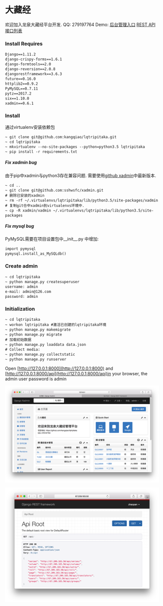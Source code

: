 
# 大藏经

欢迎加入龙泉大藏经平台开发.
QQ: 279197764
Demo: [后台管理入口](http://67.209.183.50/xadmin/)  [REST API 接口列表](http://67.209.183.50/api/)

### Install Requires
```
Django==1.11.2
django-crispy-forms==1.6.1
django-formtools==2.0
django-reversion==2.0.8
djangorestframework==3.6.3
future==0.16.0
httplib2==0.9.2
PyMySQL==0.7.11
pytz==2017.2
six==1.10.0
xadmin==0.6.1
```

### Install
通过virtualenv安装依赖包
```
~ git clone git@github.com:kangqiao/lqtripitaka.git
~ cd lqtripitaka
~ mkvirtualenv --no-site-packages --python=python3.5 lqtripitaka
~ pip install -r requirements.txt
```
##### Fix xadmin bug
由于pip中xadmin与python3存在兼容问题. 需要使用[github xadmin](https://github.com/sshwsfc/xadmin)中最新版本.
```
~ cd ..
~ git clone git@github.com:sshwsfc/xadmin.git
# 删除已安装的xadmin
~ rm -rf ~/.virtualenvs/lqtripitaka/lib/python3.5/site-packages/xadmin
# 复制git仓中xadmin到virtualenvs环境中.
~ cp -R xadmin/xadmin ~/.virtualenvs/lqtripitaka/lib/python3.5/site-packages
```
##### Fix mysql bug
PyMySQL需要在项目设置包中__init__.py 中增加:
```
import pymysql
pymysql.install_as_MySQLdb()
```

### Create admin
```
~ cd lqtripitaka
~ python manage.py createsuperuser
username: admin
e-mail: admin@126.com
password: admin 
```

### Initialization
```
~ cd lqtripitaka
~ workon lqtripitaka #激活已创建的lqtripitaka环境
~ python manage.py makemigrate
~ python manage.py migrate
# 加载初始数据
~ python manage.py loaddata data.json
# Collect media:
~ python manage.py collectstatic
~ python manage.py runserver
```

Open [http://127.0.0.1:8000](http://127.0.0.1:8000) and [http://127.0.0.1:8000/api](http://127.0.0.1:8000/api)in your browser, the admin user password is admin

![xadmin 首页](https://github.com/kangqiao/lqtripitaka/blob/master/conf/lqtripitaka_xmain.png)

![API 首页](https://github.com/kangqiao/lqtripitaka/blob/master/conf/lqtripitaka_api.png)